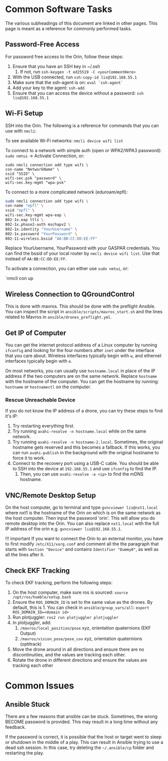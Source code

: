# Common Software Tasks

The various subheadings of this document are linked in other pages. This page is meant as a reference for commonly performed tasks.

## Password-Free Access

For password free access to the Orin, follow these steps: 

1. Ensure that you have an SSH key in ~/.ssh
    1. If not, run `ssh-keygen -t ed25519 -C <yourCommentHere>`
2. With the USB connected, run `ssh-copy-id lis@192.168.55.1`
3. Make sure that the ssh-agent is on: ``eval `ssh-agent` `` 
4. Add your key to the agent: `ssh-add`
5. Ensure that you can access the device without a password: `ssh lis@192.168.55.1`

## Wi-Fi Setup

SSH into the Orin. The following is a reference for commands that you can use with `nmcli`: 

To see available Wi-Fi networks: `nmcli device wifi list`

To connect to a network with simple auth (open or WPA2/WPA3 password): `sudo nmtui` -> Activate Connection, or: 

```shell
sudo nmcli connection add type wifi \ 
con-name "NetworkName" \
ssid "SSID" \
wifi-sec.psk "password" \
wifi-sec.key-mgmt "wpa-psk"
```

To connect to a more complicated network (eduroam/epfl): 
```bash
sudo nmcli connection add type wifi \
con-name "epfl" \
ssid "epfl" \
wifi-sec.key-mgmt wpa-eap \
802-1x.eap ttls \
802-1x.phase2-auth mschapv2 \
802-1x.identity "YourUsername" \
802-1x.password "YourPassword" \
802-11-wireless.bssid "AA:BB:CC:DD:EE:FF"
```

Replace YourUsername, YourPassword with your GASPAR credentials. You can find the bssid of your local router by `nmcli device wifi list`. Use that instead of `AA:BB:CC:DD:EE:FF`.

To activate a connection, you can either use `sudo nmtui`, or: 

`nmcli con up <Name>
## Wireless Connection to QGroundControl

This is done with mavros. This should be done with the preflight Ansible. You can inspect the script in `ansible/scripts/mavros_start.sh` and the lines related to Mavros in `ansible/drones_preflight.yml`. 

## Get IP of Computer

You can get the internet protocol address of a Linux computer by running `ifconfig` and looking for the four numbers after `inet` under the interface that you care about. Wireless interfaces typically begin with `w`, and ethernet interfaces typically begin with `e`. 

On most networks, you can usually use `hostname.local` in place of the IP address if the two computers are on the same network. Replace `hostname` with the hostname of the computer. You can get the hostname by running: `hostname` or `hostnamectl` on the computer. 

### Rescue Unreachable Device

If you do not know the IP address of a drone, you can try these steps to find it's IP: 

1. Try restarting everything first. 
2. Try running `avahi-resolve -n hostname.local` while on the same network. 
3. Try running `avahi-resolve -n hostname-2.local`. Sometimes, the original hostname gets reserved and this becomes a fallback. If this works, you can run `avahi-publish` in the background with the original hostname to force it to work. 
4. Connect to the recovery port using a USB-C cable. You should be able to SSH into the device at `192.168.55.1` and use `ifconfig` to find the IP.
	1. Then, you can use `avahi-resolve -a <ip>` to find the mDNS hostname. 

## VNC/Remote Desktop Setup

On the host computer, go to terminal and type `gvncviewer lis@nxt1.local` where nxt1 is the hostname of the Orin on which is on the same network as the host computer. Then input the password 'orin'. This will allow you do remote desktop into the Orin. You can also replace `nxt1.local` with the full IP address of the orin e.g. `gvncviewer lis@192.168.55.1`.

!!! important
    If you want to connect the Orin to an external monitor, you have to first modify `/etc/X11/xorg.conf` and comment all the the paragraph that starts with `Section "Device"` and contains `Identifier "Dummy0"`, as well as all the lines after it.

## Check EKF Tracking

To check EKF tracking, perform the following steps:

1. On the host computer, make sure ros is sourced: `source /opt/ros/humble/setup.bash`
2. Ensure the `ROS_DOMAIN_ID` is set to the same value as the drones. By default, this is 1. You can check in `ansible/group_vars/all`: `export ROS_DOMAIN_ID=<domain id>`
3. Run plotjuggler: `ros2 run plotjuggler plotjuggler`
4. In plotjuggler, add:
	1. `/mavros/local_position/pose`  xyz, orientation quaternions (EKF Output)
	2. `/mavros/vision_pose/pose_cov` xyz, orientation quaternions (optitrack)
5. Move the drone around in all directions and ensure there are no discontinuities, and the values are tracking each other. 
6. Rotate the drone in different directions and ensure the values are tracking each other

# Common Issues

## Ansible Stuck 

There are a few reasons that ansible can be stuck. Sometimes, the wrong BECOME password is provided. This may result in a long time without any feedback. 

If the password is correct, it is possible that the host or target went to sleep or shutdown in the middle of a play. This can result in Ansible trying to use a dead ssh session. In this case, try deleting the `~/.ansible/cp` folder and restarting the play.
